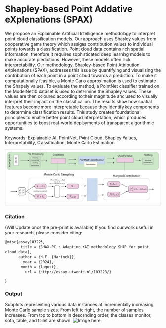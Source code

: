 # Shapley-based Point Addative eXplenations (SPAX)

We propose an Explainable Artificial Intelligence methodology to interpret point cloud classification models. Our approach uses Shapley values from cooperative game theory which assigns contribution values to individual points towards a classification. Point cloud data contains rich spatial information, therefore it requires sophisticated deep learning models to make accurate predictions. However, these models often lack interpretability. Our methodology, Shapley-based Point Attribution eXplenations (SPAX), addresses this issue by quantifying and visualising the contribution of each point in a point cloud towards a prediction. To make it computationally feasible, a Monte Carlo approximation is used to estimate the Shapely values. To evaluate the method, a PointNet classifier trained on the ModelNet10 dataset is used to determine the Shapley values. These values are then coloured according to their magnitude and used to visually interpret their impact on the classification. The results show how spatial features become more interpretable because they identify key components to determine classification results. This study creates foundational principles to enable better point cloud interpretation, which produces opportunities to boost real-world deployments of transparent algorithmic systems.

Keywords: Explainable AI, PointNet, Point Cloud, Shapley Values, Interpretability, Classification, Monte Carlo Estimation

![Image here](SPAX_Pipeline.png)




### Citation
(Will Update once the pre-print is avaliable) 
If you find our work useful in your research, please consider citing:

	@misc{essay103223,
           title = {SHAX-PC : Adapting XAI methodology SHAP for point cloud data},
          author = {M.F. {Harinck}},
            year = {2024},
           month = {August},
             url = {http://essay.utwente.nl/103223/}
        
}

### Output
Subplots representing various data instances at incrementally increasing Monte Carlo sample sizes. From left to right, the number of samples increases. From top to bottom in descending order, the classes monitor, sofa, table, and toilet are shown.
![Image here](Variable_Monte_Carlo_Sampling_Size.png)
